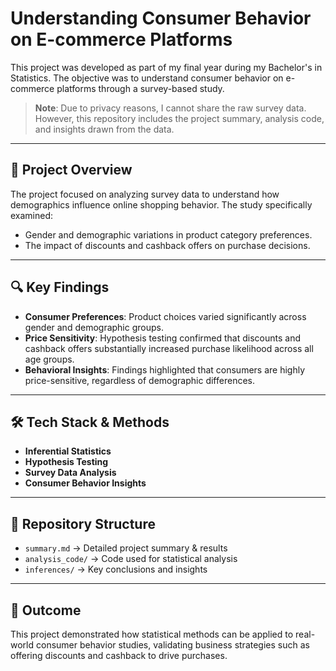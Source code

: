 # Understanding Consumer Behavior on E-commerce Platforms

This project was developed as part of my final year during my Bachelor's in Statistics. The objective was to understand consumer behavior on e-commerce platforms through a survey-based study.

> **Note**: Due to privacy reasons, I cannot share the raw survey data. However, this repository includes the project summary, analysis code, and insights drawn from the data.

---

## 📌 Project Overview

The project focused on analyzing survey data to understand how demographics influence online shopping behavior. The study specifically examined:

* Gender and demographic variations in product category preferences.
* The impact of discounts and cashback offers on purchase decisions.

---

## 🔍 Key Findings

* **Consumer Preferences**: Product choices varied significantly across gender and demographic groups.
* **Price Sensitivity**: Hypothesis testing confirmed that discounts and cashback offers substantially increased purchase likelihood across all age groups.
* **Behavioral Insights**: Findings highlighted that consumers are highly price-sensitive, regardless of demographic differences.

---

## 🛠️ Tech Stack & Methods

* **Inferential Statistics**
* **Hypothesis Testing**
* **Survey Data Analysis**
* **Consumer Behavior Insights**

---

## 📂 Repository Structure

* `summary.md` → Detailed project summary & results
* `analysis_code/` → Code used for statistical analysis
* `inferences/` → Key conclusions and insights

---

## 🚀 Outcome

This project demonstrated how statistical methods can be applied to real-world consumer behavior studies, validating business strategies such as offering discounts and cashback to drive purchases.
